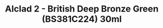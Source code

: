 ---
layout: product
title: "Alclad 2 - British Deep Bronze Green (BS381C224) 30ml"
price: "TBA" 
desc: "Metalizer boja"
img_path: "/assets/img/ALCE050.jpg"
brand: "N/A"
available: false
special_offer: false
new: false
soon: false
cat: "040000"
subcat: "040300"
subsubcat: "0N/A"
sifra: "ALCE050"
popular: false
---